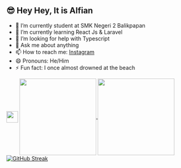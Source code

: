 ## 😎 Hey Hey, It is Alfian

- 🔭 I’m currently student at SMK Negeri 2 Balikpapan
- 🌱 I’m currently learning React Js & Laravel
- 🤔 I’m looking for help with Typescript
- 💬 Ask me about anything
- 📫 How to reach me: <a href="">Instagram</a>
- 😄 Pronouns: He/Him
- ⚡ Fun fact: I once almost drowned at the beach

<a style="allign-text:center;">
<img height=30 align="center" src="https://komarev.com/ghpvc/?username=AlfianRamadani"/>
</a>
<a href="https://github.com/anuraghazra/github-readme-stats">
  <img height=200 align="center" src="https://github-readme-stats.vercel.app/api?username=AlfianRamadani" />
</a>
<a href="https://github.com/anuraghazra/convoychat">
  <img height=200 align="center" src="https://github-readme-stats.vercel.app/api/top-langs?username=AlfianRamadani&layout=compact&langs_count=8&card_width=320" />
</a>
<br>
<a href="https://git.io/streak-stats"><img src="https://streak-stats.demolab.com?user=alfianramadani" alt="GitHub Streak" /></a>

